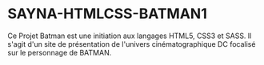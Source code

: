 # SAYNA-HTMLCSS-BATMAN1
Ce Projet Batman est une initiation aux langages HTML5, CSS3 et SASS. Il s'agit d'un site de présentation de l'univers cinématographique DC focalisé sur le personnage de BATMAN.
